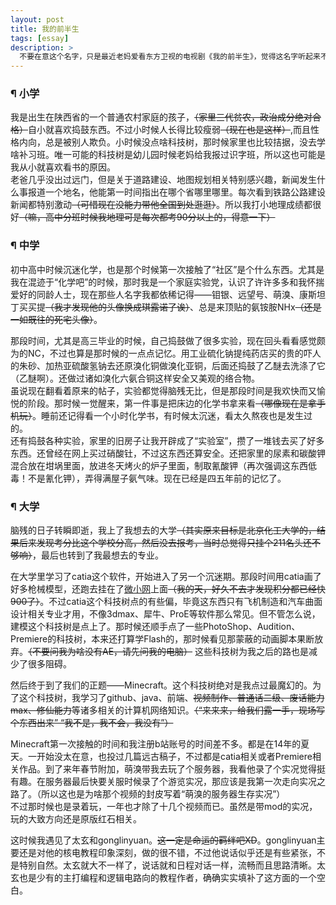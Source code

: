 ```yaml
---
layout: post
title: 我的前半生
tags: [essay]
description: >
  不要在意这个名字，只是最近老妈爱看东方卫视的电视剧《我的前半生》，觉得这名字听起来不错，拿来做做标题而已
---
```

### ¶ 小学
我是出生在陕西省的一个普通农村家庭的孩子，~~（家里三代贫农，政治成分绝对合格）~~自小就喜欢捣鼓东西。不过小时候人长得比较瘦弱~~（现在也是这样）~~,而且性格内向，总是被别人欺负。小时候没点啥科技树，那时候家里也比较拮据，没去学啥补习班。唯一可能的科技树是幼儿园时候老妈给我报过识字班，所以这也可能是我从小就喜欢看书的原因。    
老爸几乎没出过远门，但是关于道路建设、地图规划相关特别感兴趣，新闻发生什么事报道一个地名，他能第一时间指出在哪个省哪里哪里。每次看到铁路公路建设新闻都特别激动~~（可惜现在没能力带他全国到处逛逛）~~。所以我打小地理成绩都很好~~（嘛，高中分班时候我地理可是每次都考90分以上的，得意一下）~~  

### ¶ 中学
初中高中时候沉迷化学，也是那个时候第一次接触了“社区”是个什么东西。尤其是我在混迹于“化学吧”的时候，那时我是一个家庭实验党，认识了许许多多和我怀揣爱好的同龄人士，现在那些人名字我都依稀记得——钼银、远望号、萌溴、康斯坦丁买买提~~（我才发现他的头像换成琪露诺了诶）~~、总是来顶贴的氨铵胺NHx~~（还是一如既往的死宅头像）~~。

那段时间，尤其是高三毕业的时候，自己捣鼓做了很多实验，现在回头看看感觉颇为的NC，不过也算是那时候的一点点记忆。用工业硫化钠提纯药店买的贵的吓人的朱砂、加热亚硫酸氢钠去还原溴化铜做溴化亚铜，后面还捣鼓了乙醚去洗涤了它（乙醚啊）。还做过诸如溴化六氨合铜这样安全又美观的络合物。   
虽说现在翻看着原来的帖子，实验都觉得脑残无比，但是那段时间是我欢快而又愉悦的阶段。那时候一觉醒来，第一件事是把床边的化学书拿来看~~（哪像现在是拿手机玩）~~。睡前还记得看一个小时化学书，有时候太沉迷，看太久熬夜也是发生过的。   
还有捣鼓各种实验，家里的旧房子让我开辟成了“实验室”，攒了一堆钱去买了好多东西。还曾经在网上买过硝酸钍，不过这东西还算安全。还把家里的尿素和碳酸钾混合放在坩埚里面，放进冬天烤火的炉子里面，制取氰酸钾（再次强调这东西低毒！不是氰化钾），弄得满屋子氨气味。现在已经是四五年前的记忆了。

### ¶ 大学
脑残的日子转瞬即逝，我上了我想去的大学~~（其实原来目标是北京化工大学的，结果后来发现考分比这个学校分高，然后没去报考，当时总觉得只挂个211名头还不够响）~~，最后也转到了我最想去的专业。

在大学里学习了catia这个软件，开始进入了另一个沉迷期。那段时间用catia画了好多枪械模型，还跑去挂在了[微小网](http://www.vx.com/u/348745059)上面~~（我的天，好久不去才发现积分都已经快900了）~~。不过catia这个科技树点的有些偏，毕竟这东西只有飞机制造和汽车曲面设计相关专业才用，不像3dmax、犀牛、ProE等软件那么常见。但不管怎么说，建模这个科技树是点上了。那时候还顺手点了一些PhotoShop、Audition、Premiere的科技树，本来还打算学Flash的，那时候看见那蒙蔽的动画脚本果断放弃。~~（不要问我为啥没有AE，请先问我的电脑）~~ 这些科技树为我之后的路也是减少了很多阻碍。

然后终于到了我们的正题——Minecraft。这个科技树绝对是我点过最魔幻的。为了这个科技树，我学习了github、java、前端、~~视频制作、普通话二级、废话能力max、修仙能力~~等诸多相关的计算机网络知识。~~（“来来来，给我们露一手，现场写个东西出来”   “我不是，我不会，我没有”）~~

Minecraft第一次接触的时间和我注册b站账号的时间差不多。都是在14年的夏天。一开始没太在意，也投过几篇远古稿子，不过都是catia相关或者Premiere相关作品。到了来年春节附加，萌溴带我去玩了个服务器，我看他录了个实况觉得挺有趣。在服务器最后快要关服时候录了个游览实况，那应该是我第一次走向实况之路了。（所以这也是为啥那个视频的封皮写着“萌溴的服务器生存实况”）   
不过那时候也是录着玩，一年也才除了十几个视频而已。虽然是带mod的实况，玩的大致方向还是原版红石相关。

这时候我遇见了太玄和gonglinyuan。~~这一定是命运的羁绊吧XD~~。gonglinyuan主要还是对他的核电教程印象深刻，做的很不错，不过他说话似乎还是有些紧张，不是特别自然。太玄就大不一样了，说话就和日程对话一样，流畅而且思路清晰。太玄也是少有的主打编程和逻辑电路向的教程作者，确确实实填补了这方面的一个空白。
